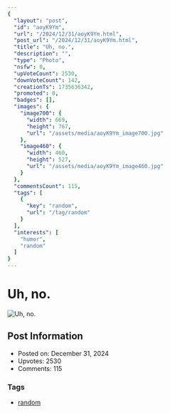 ```yaml
---
{
  "layout": "post",
  "id": "aoyK9Ym",
  "url": "/2024/12/31/aoyK9Ym.html",
  "post_url": "/2024/12/31/aoyK9Ym.html",
  "title": "Uh, no.",
  "description": "",
  "type": "Photo",
  "nsfw": 0,
  "upVoteCount": 2530,
  "downVoteCount": 142,
  "creationTs": 1735636342,
  "promoted": 0,
  "badges": [],
  "images": {
    "image700": {
      "width": 669,
      "height": 767,
      "url": "/assets/media/aoyK9Ym_image700.jpg"
    },
    "image460": {
      "width": 460,
      "height": 527,
      "url": "/assets/media/aoyK9Ym_image460.jpg"
    }
  },
  "commentsCount": 115,
  "tags": [
    {
      "key": "random",
      "url": "/tag/random"
    }
  ],
  "interests": [
    "humor",
    "random"
  ]
}
---
```


# Uh, no.

![Uh, no.](/assets/media/aoyK9Ym_image700.jpg)

## Post Information

- Posted on: December 31, 2024
- Upvotes: 2530
- Comments: 115

### Tags

- [random](/tag/random)

